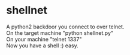 # shellnet
A python2 backdoor you connect to over telnet.  
On the target machine "python shellnet.py"  
On your machine "telnet <target machine IP> 1337"  
Now you have a shell :) easy.  
